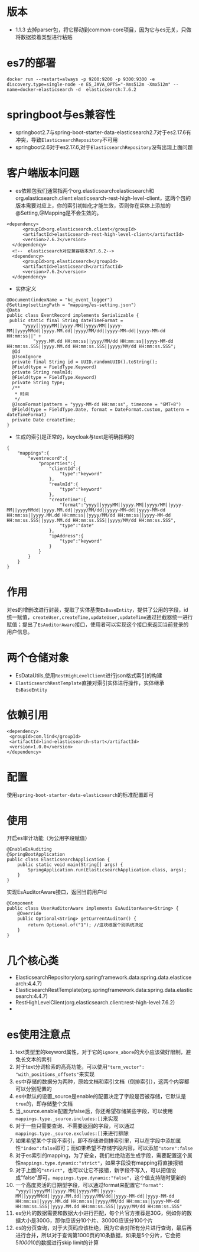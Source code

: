 # 版本
* 1.1.3 去掉parser包，将它移动到common-core项目，因为它与es无关，只做将数据按着类型进行粘贴
# es7的部署
```
docker run --restart=always -p 9200:9200 -p 9300:9300 -e discovery.type=single-node -e ES_JAVA_OPTS="-Xms512m -Xmx512m" --name=docker-elasticsearch -d  elasticsearch:7.6.2

```
# springboot与es兼容性
* springboot2.7与spring-boot-starter-data-elasticsearch2.7对于es2.17.6有冲突，导致`ElasticsearchRepository`不可用
* springboot2.6对于es2.17.6,对于`ElasticsearchRepository`没有出现上面问题

# 客户端版本问题
* es依赖包我们通常指两个org.elasticsearch:elasticsearch和org.elasticsearch.client:elasticsearch-rest-high-level-client，这两个包的版本需要对应上，你的索引初始化才能生效，否则你在实体上添加的@Setting,@Mapping是不会生效的。
```
<dependency>
      <groupId>org.elasticsearch.client</groupId>
      <artifactId>elasticsearch-rest-high-level-client</artifactId>
      <version>7.6.2</version>
  </dependency>
  <!--  elasticsearch对应兼容版本为7.6.2-->
  <dependency>
      <groupId>org.elasticsearch</groupId>
      <artifactId>elasticsearch</artifactId>
      <version>7.6.2</version>
  </dependency>
```
* 实体定义
```
@Document(indexName = "kc_event_logger")
@Setting(settingPath = "mapping/es-setting.json")
@Data
public class EventRecord implements Serializable {
 public static final String dateTimeFormat =
      "yyyy||yyyyMM||yyyy.MM||yyyy/MM||yyyy-MM||yyyyMMdd||yyyy.MM.dd||yyyy/MM/dd||yyyy-MM-dd||yyyy-MM-dd HH:mm:ss||" +
          "yyyy.MM.dd HH:mm:ss||yyyy/MM/dd HH:mm:ss||yyyy-MM-dd HH:mm:ss.SSS||yyyy.MM.dd HH:mm:ss.SSS||yyyy/MM/dd HH:mm:ss.SSS";
  @Id
  @JsonIgnore
  private final String id = UUID.randomUUID().toString();
  @Field(type = FieldType.Keyword)
  private String realmId;
  @Field(type = FieldType.Keyword)
  private String type;
  /**
   * 时间
   */
  @JsonFormat(pattern = "yyyy-MM-dd HH:mm:ss", timezone = "GMT+8")
  @Field(type = FieldType.Date, format = DateFormat.custom, pattern = dateTimeFormat)
  private Date createTime;
}
```
* 生成的索引是正常的，keycloak与text是明确指明的
```
{
    "mappings":{
        "eventrecord":{
            "properties":{
                "clientId":{
                    "type":"keyword"
                },
                "realmId":{
                    "type":"keyword"
                },
                "createTime":{
                    "format":"yyyy||yyyyMM||yyyy.MM||yyyy/MM||yyyy-MM||yyyyMMdd||yyyy.MM.dd||yyyy/MM/dd||yyyy-MM-dd||yyyy-MM-dd HH:mm:ss||yyyy.MM.dd HH:mm:ss||yyyy/MM/dd HH:mm:ss||yyyy-MM-dd HH:mm:ss.SSS||yyyy.MM.dd HH:mm:ss.SSS||yyyy/MM/dd HH:mm:ss.SSS",
                    "type":"date"
                },
                "ipAddress":{
                    "type":"keyword"
                }    
            }
        }
    }
}
```
# 作用
对es的增删改进行封装，提取了实体基类`EsBaseEntity`，提供了公用的字段，id统一赋值，`createUser,createTime,updateUser,updateTime`通过拦截器统一进行赋值；提出了`EsAuditorAware`接口，使用者可以实现这个接口来返回当前登录的用户信息。
# 两个仓储对象
* EsDataUtils,使用`RestHighLevelClient`进行json格式索引的构建
* `ElasticsearchRestTemplate`直接对索引实体进行操作，实体继承`EsBaseEntity`

# 依赖引用
```
<dependency>
 <groupId>com.lind</groupId>
 <artifactId>lind-elasticsearch-start</artifactId>
 <version>1.0.0</version>
</dependency>
```
# 配置
使用`spring-boot-starter-data-elasticsearch`的标准配置即可
# 使用
开启es审计功能（为公用字段赋值）
```
@EnableEsAuditing
@SpringBootApplication
public class ElasticsearchApplication {
    public static void main(String[] args) {
        SpringApplication.run(ElasticsearchApplication.class, args);
    }
}
```
实现EsAuditorAware接口，返回当前用户Id
```
@Component
public class UserAuditorAware implements EsAuditorAware<String> {
    @Override
    public Optional<String> getCurrentAuditor() {
        return Optional.of("1"); //这块根据个别系统决定
    }
}
```
# 几个核心类
* ElasticsearchRepository(org.springframework.data:spring.data.elasticsearch:4.4.7)
* ElasticsearchRestTemplate(org.springframework.data:spring.data.elasticsearch:4.4.7)
* RestHighLevelClient(org.elasticsearch.client:rest-high-level:7.6.2)
* 
# es使用注意点
1. text类型里的keyword属性，对于它的`ignore_abore`的大小应该做好限制，避免长文本的索引
1. 对于text分词检索的高亮功能，可以使用`"term_vector": "with_positions_offsets"`来实现
1. es中存储的数据分为两种，原始文档和索引文档（倒排索引），这两个内容都可以分别配置的
1. es中默认的设置_source是enable的配置决定了字段是否被存储，它默认是`true`的，即存储整个文档
1. 当_source.enable配置为false后，你还希望存储某些字段，可以使用`mappings.type._source.includes:[]`来实现
1. 对于一些只需要查询、不需要返回的字段，可以通过`mappings.type._source.excludes:[]`来进行排除
1. 如果希望某个字段不索引，即不存储进倒排索引里，可以在字段中添加属性`"index":false`即可；而如果希望不存储字段内容，可以添加`"store":false`
1. 对于es索引的mapping，为了安全，我们杜绝动态生成字段，需要配置这个属性`mappings.type.dynamic:"strict"`，如果字段没有mapping将直接报错
1. 对于上面的`"strict"`，也可以让它不报错，新字段不写入，可以把值设成"false"即可，`mappings.type.dynamic:"false"`，这个值支持随时更新的
1. 一个高度灵活的日期型字段，可以通过format来配置它`"format": "yyyy||yyyyMM||yyyy.MM||yyyy/MM||yyyy-MM||yyyyMMdd||yyyy.MM.dd||yyyy/MM/dd||yyyy-MM-dd||yyyy-MM-dd HH:mm:ss||yyyy.MM.dd HH:mm:ss||yyyy/MM/dd HH:mm:ss||yyyy-MM-dd HH:mm:ss.SSS||yyyy.MM.dd HH:mm:ss.SSS||yyyy/MM/dd HH:mm:ss.SSS"`
1. es分片的数据需要和数据大小进行匹配，每个片官方推荐是30G，例如你的数据大小是300G，那你应该分10个片、3000G应该分100个片
1. es的分页查询，对于大页码应该杜绝，因为它会对所有分片进行查询，最后再进行合并，所以对于查询第1000页的10条数据，如果是5个分片，它会把5*1000*10的数据进行skip limit的计算
